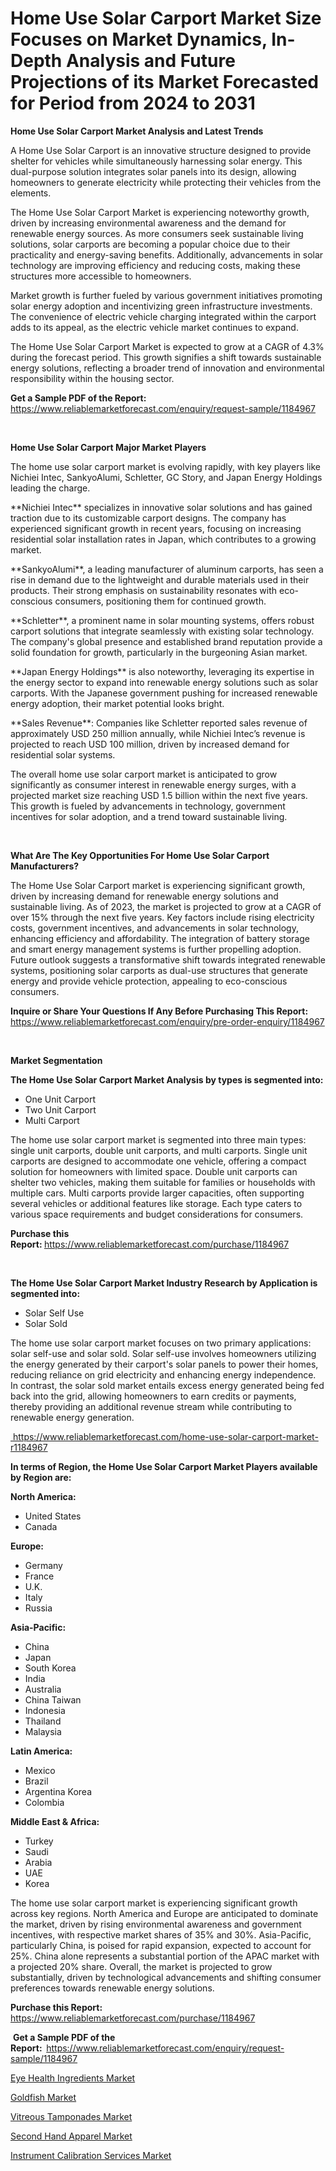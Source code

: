 <p><h1>Home Use Solar Carport Market Size Focuses on Market Dynamics, In-Depth Analysis and Future Projections of its Market Forecasted for Period from 2024 to 2031</h1></p><p><strong>Home Use Solar Carport Market Analysis and Latest Trends</strong></p>
<p><p>A Home Use Solar Carport is an innovative structure designed to provide shelter for vehicles while simultaneously harnessing solar energy. This dual-purpose solution integrates solar panels into its design, allowing homeowners to generate electricity while protecting their vehicles from the elements.</p><p>The Home Use Solar Carport Market is experiencing noteworthy growth, driven by increasing environmental awareness and the demand for renewable energy sources. As more consumers seek sustainable living solutions, solar carports are becoming a popular choice due to their practicality and energy-saving benefits. Additionally, advancements in solar technology are improving efficiency and reducing costs, making these structures more accessible to homeowners.</p><p>Market growth is further fueled by various government initiatives promoting solar energy adoption and incentivizing green infrastructure investments. The convenience of electric vehicle charging integrated within the carport adds to its appeal, as the electric vehicle market continues to expand.</p><p>The Home Use Solar Carport Market is expected to grow at a CAGR of 4.3% during the forecast period. This growth signifies a shift towards sustainable energy solutions, reflecting a broader trend of innovation and environmental responsibility within the housing sector.</p></p>
<p><strong>Get a Sample PDF of the Report:&nbsp;</strong> <a href="https://www.reliablemarketforecast.com/enquiry/request-sample/1184967?utm_campaign=1578&utm_medium=2&utm_source=Github&utm_content=ia&utm_term=22102024&utm_id=home-use-solar-carport">https://www.reliablemarketforecast.com/enquiry/request-sample/1184967</a></p>
<p>&nbsp;</p>
<p><strong>Home Use Solar Carport Major Market Players</strong></p>
<p><p>The home use solar carport market is evolving rapidly, with key players like Nichiei Intec, SankyoAlumi, Schletter, GC Story, and Japan Energy Holdings leading the charge. </p><p>**Nichiei Intec** specializes in innovative solar solutions and has gained traction due to its customizable carport designs. The company has experienced significant growth in recent years, focusing on increasing residential solar installation rates in Japan, which contributes to a growing market.</p><p>**SankyoAlumi**, a leading manufacturer of aluminum carports, has seen a rise in demand due to the lightweight and durable materials used in their products. Their strong emphasis on sustainability resonates with eco-conscious consumers, positioning them for continued growth.</p><p>**Schletter**, a prominent name in solar mounting systems, offers robust carport solutions that integrate seamlessly with existing solar technology. The company's global presence and established brand reputation provide a solid foundation for growth, particularly in the burgeoning Asian market.</p><p>**Japan Energy Holdings** is also noteworthy, leveraging its expertise in the energy sector to expand into renewable energy solutions such as solar carports. With the Japanese government pushing for increased renewable energy adoption, their market potential looks bright.</p><p>**Sales Revenue**: Companies like Schletter reported sales revenue of approximately USD 250 million annually, while Nichiei Intec’s revenue is projected to reach USD 100 million, driven by increased demand for residential solar systems. </p><p>The overall home use solar carport market is anticipated to grow significantly as consumer interest in renewable energy surges, with a projected market size reaching USD 1.5 billion within the next five years. This growth is fueled by advancements in technology, government incentives for solar adoption, and a trend toward sustainable living.</p></p>
<p>&nbsp;</p>
<p><strong>What Are The Key Opportunities For Home Use Solar Carport Manufacturers?</strong></p>
<p><p>The Home Use Solar Carport market is experiencing significant growth, driven by increasing demand for renewable energy solutions and sustainable living. As of 2023, the market is projected to grow at a CAGR of over 15% through the next five years. Key factors include rising electricity costs, government incentives, and advancements in solar technology, enhancing efficiency and affordability. The integration of battery storage and smart energy management systems is further propelling adoption. Future outlook suggests a transformative shift towards integrated renewable systems, positioning solar carports as dual-use structures that generate energy and provide vehicle protection, appealing to eco-conscious consumers.</p></p>
<p><strong>Inquire or Share Your Questions If Any Before Purchasing This Report:</strong> <a href="https://www.reliablemarketforecast.com/enquiry/pre-order-enquiry/1184967?utm_campaign=1578&utm_medium=2&utm_source=Github&utm_content=ia&utm_term=22102024&utm_id=home-use-solar-carport">https://www.reliablemarketforecast.com/enquiry/pre-order-enquiry/1184967</a></p>
<p>&nbsp;</p>
<p><strong>Market Segmentation</strong></p>
<p><strong>The Home Use Solar Carport Market Analysis by types is segmented into:</strong></p>
<p><ul><li>One Unit Carport</li><li>Two Unit Carport</li><li>Multi Carport</li></ul></p>
<p><p>The home use solar carport market is segmented into three main types: single unit carports, double unit carports, and multi carports. Single unit carports are designed to accommodate one vehicle, offering a compact solution for homeowners with limited space. Double unit carports can shelter two vehicles, making them suitable for families or households with multiple cars. Multi carports provide larger capacities, often supporting several vehicles or additional features like storage. Each type caters to various space requirements and budget considerations for consumers.</p></p>
<p><strong>Purchase this Report:&nbsp;</strong><a href="https://www.reliablemarketforecast.com/purchase/1184967?utm_campaign=1578&utm_medium=2&utm_source=Github&utm_content=ia&utm_term=22102024&utm_id=home-use-solar-carport">https://www.reliablemarketforecast.com/purchase/1184967</a></p>
<p>&nbsp;</p>
<p><strong>The Home Use Solar Carport Market Industry Research by Application is segmented into:</strong></p>
<p><ul><li>Solar Self Use</li><li>Solar Sold</li></ul></p>
<p><p>The home use solar carport market focuses on two primary applications: solar self-use and solar sold. Solar self-use involves homeowners utilizing the energy generated by their carport's solar panels to power their homes, reducing reliance on grid electricity and enhancing energy independence. In contrast, the solar sold market entails excess energy generated being fed back into the grid, allowing homeowners to earn credits or payments, thereby providing an additional revenue stream while contributing to renewable energy generation.</p></p>
<p><a href="https://www.reliablemarketforecast.com/home-use-solar-carport-market-r1184967?utm_campaign=1578&utm_medium=2&utm_source=Github&utm_content=ia&utm_term=22102024&utm_id=home-use-solar-carport">&nbsp;https://www.reliablemarketforecast.com/home-use-solar-carport-market-r1184967</a></p>
<p><strong>In terms of Region, the Home Use Solar Carport Market Players available by Region are:</strong></p>
<p>
    <p> <strong> North America: </strong>
        <ul>
            <li>United States</li>
            <li>Canada</li>
        </ul>
        </p> 
    <p> <strong> Europe: </strong>
        <ul>
            <li>Germany</li>
            <li>France</li>
            <li>U.K.</li>
            <li>Italy</li>
            <li>Russia</li>
        </ul>
        </p> 
    <p> <strong> Asia-Pacific: </strong>
        <ul>
            <li>China</li>
            <li>Japan</li>
            <li>South Korea</li>
            <li>India</li>
            <li>Australia</li>
            <li>China Taiwan</li>
            <li>Indonesia</li>
            <li>Thailand</li>
            <li>Malaysia</li>
        </ul>
        </p> 
    <p> <strong> Latin America: </strong>
        <ul>
            <li>Mexico</li>
            <li>Brazil</li>
            <li>Argentina Korea</li>
            <li>Colombia</li>
        </ul>
        </p> 
    <p> <strong> Middle East & Africa: </strong>
        <ul>
            <li>Turkey</li>
            <li>Saudi</li>
            <li>Arabia</li>
            <li>UAE</li>
            <li>Korea</li>
        </ul>
    </p>
    </p>
<p><p>The home use solar carport market is experiencing significant growth across key regions. North America and Europe are anticipated to dominate the market, driven by rising environmental awareness and government incentives, with respective market shares of 35% and 30%. Asia-Pacific, particularly China, is poised for rapid expansion, expected to account for 25%. China alone represents a substantial portion of the APAC market with a projected 20% share. Overall, the market is projected to grow substantially, driven by technological advancements and shifting consumer preferences towards renewable energy solutions.</p></p>
<p><strong>Purchase this Report: </strong><a href="https://www.reliablemarketforecast.com/purchase/1184967?utm_campaign=1578&utm_medium=2&utm_source=Github&utm_content=ia&utm_term=22102024&utm_id=home-use-solar-carport">https://www.reliablemarketforecast.com/purchase/1184967</a></p>
<p>&nbsp;<strong>Get a Sample PDF of the Report:&nbsp;&nbsp;</strong><a href="https://www.reliablemarketforecast.com/enquiry/request-sample/1184967?utm_campaign=1578&utm_medium=2&utm_source=Github&utm_content=ia&utm_term=22102024&utm_id=home-use-solar-carport">https://www.reliablemarketforecast.com/enquiry/request-sample/1184967</a></p>
<p><strong></strong></p>
<p><p><a href="https://www.linkedin.com/pulse/exploring-eye-health-ingredients-market-strategic-insights-growth-dorbf?utm_campaign=1578&utm_medium=2&utm_source=Github&utm_content=ia&utm_term=22102024&utm_id=home-use-solar-carport">Eye Health Ingredients Market</a></p><p><a href="https://www.linkedin.com/pulse/exploring-goldfish-market-strategic-insights-growth-opportunities-nllre?utm_campaign=1578&utm_medium=2&utm_source=Github&utm_content=ia&utm_term=22102024&utm_id=home-use-solar-carport">Goldfish Market</a></p><p><a href="https://www.linkedin.com/pulse/vitreous-tamponades-market-outlook-current-assessment-future-projections-w3f1f?utm_campaign=1578&utm_medium=2&utm_source=Github&utm_content=ia&utm_term=22102024&utm_id=home-use-solar-carport">Vitreous Tamponades Market</a></p><p><a href="https://www.linkedin.com/pulse/global-second-hand-apparel-market-opportunities-forecast-period-s7yge?utm_campaign=1578&utm_medium=2&utm_source=Github&utm_content=ia&utm_term=22102024&utm_id=home-use-solar-carport">Second Hand Apparel Market</a></p><p><a href="https://www.linkedin.com/pulse/instrument-calibration-services-market-trends-growth-outlook-2024-mk7ie?utm_campaign=1578&utm_medium=2&utm_source=Github&utm_content=ia&utm_term=22102024&utm_id=home-use-solar-carport">Instrument Calibration Services Market</a></p></p>